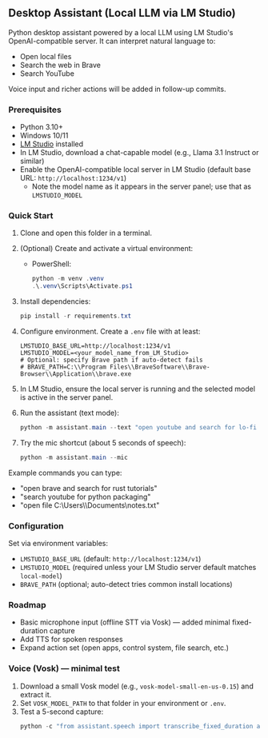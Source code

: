 ## Desktop Assistant (Local LLM via LM Studio)

Python desktop assistant powered by a local LLM using LM Studio's OpenAI-compatible server. It can interpret natural language to:
- Open local files
- Search the web in Brave
- Search YouTube

Voice input and richer actions will be added in follow-up commits.

### Prerequisites
- Python 3.10+
- Windows 10/11
- [LM Studio](https://lmstudio.ai/) installed
- In LM Studio, download a chat-capable model (e.g., Llama 3.1 Instruct or similar)
- Enable the OpenAI-compatible local server in LM Studio (default base URL: `http://localhost:1234/v1`)
  - Note the model name as it appears in the server panel; use that as `LMSTUDIO_MODEL`

### Quick Start
1) Clone and open this folder in a terminal.

2) (Optional) Create and activate a virtual environment:
   - PowerShell:
     ```powershell
     python -m venv .venv
     .\.venv\Scripts\Activate.ps1
     ```

3) Install dependencies:
   ```powershell
   pip install -r requirements.txt
   ```

4) Configure environment. Create a `.env` file with at least:
   ```
   LMSTUDIO_BASE_URL=http://localhost:1234/v1
   LMSTUDIO_MODEL=<your_model_name_from_LM_Studio>
   # Optional: specify Brave path if auto-detect fails
   # BRAVE_PATH=C:\\Program Files\\BraveSoftware\\Brave-Browser\\Application\\brave.exe
   ```

5) In LM Studio, ensure the local server is running and the selected model is active in the server panel.

6) Run the assistant (text mode):
   ```powershell
   python -m assistant.main --text "open youtube and search for lo-fi beats"
   ```

7) Try the mic shortcut (about 5 seconds of speech):
   ```powershell
   python -m assistant.main --mic
   ```

Example commands you can type:
- "open brave and search for rust tutorials"
- "search youtube for python packaging"
- "open file C:\\Users\\<you>\\Documents\\notes.txt"

### Configuration
Set via environment variables:
- `LMSTUDIO_BASE_URL` (default: `http://localhost:1234/v1`)
- `LMSTUDIO_MODEL` (required unless your LM Studio server default matches `local-model`)
- `BRAVE_PATH` (optional; auto-detect tries common install locations)

### Roadmap
- Basic microphone input (offline STT via Vosk) — added minimal fixed-duration capture
- Add TTS for spoken responses
- Expand action set (open apps, control system, file search, etc.)

### Voice (Vosk) — minimal test
1) Download a small Vosk model (e.g., `vosk-model-small-en-us-0.15`) and extract it.
2) Set `VOSK_MODEL_PATH` to that folder in your environment or `.env`.
3) Test a 5-second capture:
   ```powershell
   python -c "from assistant.speech import transcribe_fixed_duration as t; print(t(5))"
   ```


